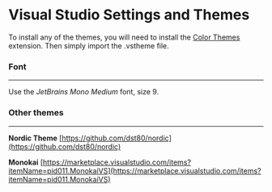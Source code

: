 # Visual Studio Settings and Themes

To install any of the themes, you will need to install the [Color Themes](https://marketplace.visualstudio.com/items?itemName=VisualStudioPlatformTeam.ColorThemesforVisualStudio) extension. Then simply import the .vstheme file.

### Font
---
Use the *JetBrains Mono Medium* font, size 9.

### Other themes
---

**Nordic Theme**
[https://github.com/dst80/nordic](https://github.com/dst80/nordic)

**Monokai**
[https://marketplace.visualstudio.com/items?itemName=pid011.MonokaiVS](https://marketplace.visualstudio.com/items?itemName=pid011.MonokaiVS)

